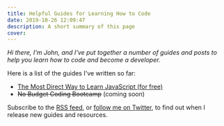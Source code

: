```yaml
---
title: Helpful Guides for Learning How to Code
date: 2019-10-26 12:09:47
description: A short summary of this page
cover:
---
```


_Hi there, I'm John, and I've put together a number of guides and posts to help you learn how to code and become a developer._

Here is a list of the guides I've written so far:

- [The Most Direct Way to Learn JavaScript (for free)](/learn-javascript/)
- ~~No Budget Coding Bootcamp~~ (coming soon)

<!-- You can learn more about me on [my about page](/about/). -->

Subscribe to the <a href="/rss2.xml" target="_blank">RSS feed</a>, or [follow me on Twitter](https://twitter.com/JohnTurnerPGH), to find out when I release new guides and resources.

<!-- (you can use a service like [Blogtrottr](https://blogtrottr.com/) to get RSS updates delivered to you via email) -->

<!-- Please check back in the future for more guides, or [follow me on Twitter](https://twitter.com/JohnTurnerPGH) to receive updates.

You can also subscribe to the [RSS feed](/rss2.xml), or use a service like [Blogtrottr](https://blogtrottr.com/) to get RSS updates delivered to you via email. -->

<!-- OLD CODE BELOW!!! -->

<!-- Learn JavaScript, huzzah!!!

How does the <code>inline code</code> look on here?

Quick test of adding code below

<pre><code class="language-js">let exampeVar = 'how does this look?';

let anotherExample = 'here is a very long string to test to see how the whole word wrap stuff adjusts to different size windows';

function fancyFeast(num) {
  return num * 5;
}

console.log(fancyFeast(12));
</code></pre>

Think this is all going okay after all! :) -->

